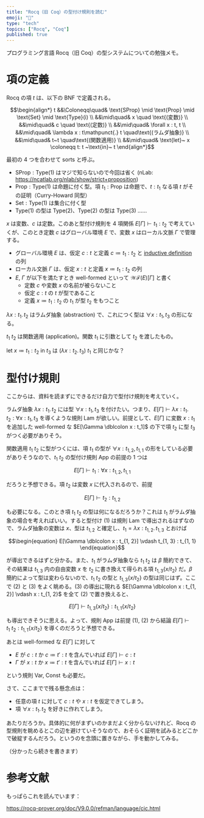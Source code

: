 ```yaml
---
title: "Rocq（旧 Coq）の型付け規則を読む"
emoji: "📌"
type: "tech"
topics: ["Rocq", "Coq"]
published: true
---
```


プログラミング言語 Rocq（旧 Coq）の型システムについての勉強メモ。

# 項の定義

Rocq の項 $t$ は、以下の BNF で定義される。

$$\begin{align*}
t &&\Coloneqq\quad& \text{SProp} \mid \text{Prop} \mid \text{Set} \mid \text{Type}(i) \\
&&\mid\quad& x \quad \text{(変数)} \\
&&\mid\quad& c \quad \text{(定数)} \\
&&\mid\quad& \forall x : t, t \\
&&\mid\quad& \lambda x : t\mathpunct{.} t \quad\text{(ラムダ抽象)} \\
&&\mid\quad& t~t \quad\text{(関数適用)} \\
&&\mid\quad& \text{let}~ x \coloneqq t: t ~\text{in}~ t
\end{align*}$$

最初の 4 つを合わせて sorts と呼ぶ。

- $\text{SProp} : \text{Type}(1)$ はマジで知らないので今回は省く
  (nLab: https://ncatlab.org/nlab/show/strict+proposition)
- $\text{Prop} : \text{Type}(1)$ は命題に付く型。項 $t_1: \text{Prop}$ は命題で、$t: t_1$ なる項 $t$ がその証明（Curry-Howard 同型）
- $\text{Set}: \text{Type}(1)$ は集合に付く型
- $\text{Type}(1)$ の型は $\text{Type}(2)$、$\text{Type}(2)$ の型は $\text{Type}(3)$ ……

$x$ は変数、$c$ は定数。このあと型付け規則を 4 項関係 $E[\Gamma] \vdash t_1 : t_2$ で考えていくが、このとき定数 $c$ はグローバル環境 $E$ で、変数 $x$ はローカル文脈 $\Gamma$ で管理する。
- グローバル環境 $E$ は、仮定 $c: t$ と定義 $c \coloneqq t_1 : t_2$ と [inductive definition](https://rocq-prover.org/doc/V9.0.0/refman/language/core/inductive.html) の列
- ローカル文脈 $\Gamma$ は、仮定 $x: t$ と定義 $x \coloneqq t_1 : t_2$ の列
- $E$, $\Gamma$ が以下を満たすとき well-formed といって $\mathcal{WF}(E)[\Gamma]$ と書く
  - 定数 $c$ や変数 $x$ の名前が被らないこと
  - 仮定 $c: t$ の $t$ が型であること
  - 定義 $x \coloneqq t_1 : t_2$ の $t_1$ が型 $t_2$ をもつこと

$\lambda x : t_1\mathpunct{.} t_2$ はラムダ抽象 (abstraction) で、これにつく型は $\forall x : t_1, t_3$ の形になる。

$t_1 ~ t_2$ は関数適用 (application)。関数 $t_1$ に引数として $t_2$ を渡したもの。

$\text{let}~ x \coloneqq t_1 : t_2 ~\text{in}~ t_3$ は $(\lambda x : t_2\mathpunct{.} t_3) ~t_1$ と同じかな？

# 型付け規則
ここからは、資料を読まずにできるだけ自力で型付け規則を考えていく。

ラムダ抽象 $\lambda x : t_1\mathpunct{.} t_2$ には型 $\forall x : t_1, t_3$ を付けたい。つまり、$E[\Gamma] \vdash \lambda x : t_1\mathpunct{.} t_2 : \forall x : t_1, t_3$ を導くような規則 Lam が欲しい。前提として、$E[\Gamma]$ に変数 $x : t_1$ を追加した well-formed な $E[\Gamma \dblcolon x : t_1]$ の下で項 $t_2$ に型 $t_3$ がつく必要がありそう。

関数適用 $t_1 ~ t_2$ に型がつくには、項 $t_1$ の型が $\forall x: t_{1, 2}, t_{1, 1}$ の形をしている必要がありそうなので、$t_1 ~ t_2$ の型付け規則 App の前提の 1 つは

$$\begin{equation}
E[\Gamma] \vdash t_1 : \forall x : t_{1, 2}, t_{1, 1}
\end{equation}$$

だろうと予想できる。項 $t_2$ は変数 $x$ に代入されるので、前提

$$\begin{equation}
E[\Gamma] \vdash t_2 : t_{1, 2}
\end{equation}$$

も必要になる。このとき項 $t_1 ~ t_2$ の型は何になるだろうか？これは $t_1$ がラムダ抽象の場合を考えればいい。すると型付け $(1)$ は規則 Lam で導出されるはずなので、ラムダ抽象の変数は $x$、型は $t_{1, 2}$ と確定し、$t_1 = \lambda x : t_{1, 2} \mathpunct{.} t_{1, 3}$ とおけば

$$\begin{equation}
E[\Gamma \dblcolon x : t_{1, 2}] \vdash t_{1, 3} : t_{1, 1}
\end{equation}$$

が導出できるはずと分かる。また、$t_1$ がラムダ抽象なら $t_1 ~ t_2$ は $\beta$ 簡約できて、その結果は $t_{1, 3}$ 内の自由変数 $x$ を $t_2$ に書き換えて得られる項 $t_{1, 3} \{x / t_2\}$ だ。$\beta$ 簡約によって型は変わらないので、$t_1 ~ t_2$ の型と $t_{1, 3} \{x / t_2\}$ の型は同じはず。ここで $(2)$ と $(3)$ をよく眺める。$(3)$ の導出に現れる $E[\Gamma \dblcolon x : t_{1, 2}] \vdash x : t_{1, 2}$ を全て $(2)$ で置き換えると、

$$\begin{equation}
E[\Gamma] \vdash t_{1, 3} \{x / t_2\} : t_{1, 1} \{x / t_2\}
\end{equation}$$

も導出できそうに思える。よって、規則 App は前提 $(1)$, $(2)$ から結論 $E[\Gamma] \vdash t_1 ~ t_2 : t_{1, 1} \{x / t_2\}$ を導くのだろうと予想できる。

あとは well-formed な $E[\Gamma]$ に対して

- $E$ が $c : t$ か $c \coloneqq t' : t$ を含んでいれば $E[\Gamma] \vdash c : t$
- $\Gamma$ が $x : t$ か $x \coloneqq t' : t$ を含んでいれば $E[\Gamma] \vdash x : t$

という規則 Var, Const も必要だ。

さて、ここまでで残る懸念点は：

- 任意の項 $t$ に対して $c : t$ や $x : t$ を仮定できてしまう。
- 項 $\forall x : t_1 \mathpunct{.} t_2$ を好きに作れてしまう。

あたりだろうか。具体的に何がまずいのかまだよく分からないけれど、Rocq の型規則を眺めるとこの辺を避けていそうなので、おそらく証明を試みるとどこかで破綻するんだろう。というのを念頭に置きながら、手を動かしてみる。

（分かったら続きを書きます）

# 参考文献

もっぱらこれを読んでいます：

https://rocq-prover.org/doc/V9.0.0/refman/language/cic.html

